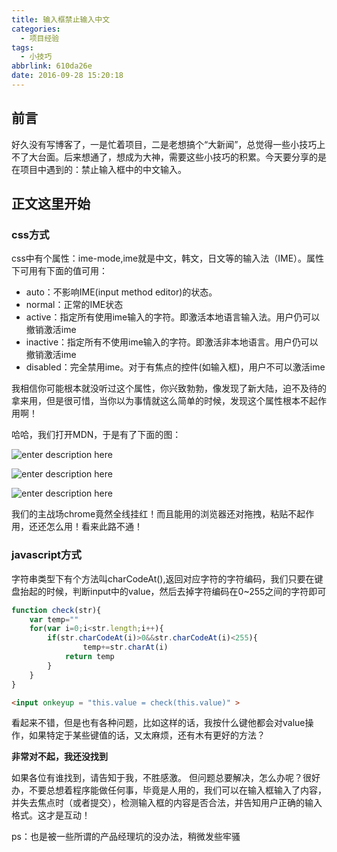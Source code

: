 ```yaml
---
title: 输入框禁止输入中文
categories:
  - 项目经验
tags:
  - 小技巧
abbrlink: 610da26e
date: 2016-09-28 15:20:18
---
```

## 前言
好久没有写博客了，一是忙着项目，二是老想搞个“大新闻”，总觉得一些小技巧上不了大台面。后来想通了，想成为大神，需要这些小技巧的积累。今天要分享的是在项目中遇到的：禁止输入框中的中文输入。

## 正文这里开始

### css方式

css中有个属性：ime-mode,ime就是中文，韩文，日文等的输入法（IME）。属性下可用有下面的值可用：

 - auto：不影响IME(input method editor)的状态。
 - normal：正常的IME状态
 - active：指定所有使用ime输入的字符。即激活本地语言输入法。用户仍可以撤销激活ime
 - inactive：指定所有不使用ime输入的字符。即激活非本地语言。用户仍可以撤销激活ime
 - disabled：完全禁用ime。对于有焦点的控件(如输入框)，用户不可以激活ime

我相信你可能根本就没听过这个属性，你兴致勃勃，像发现了新大陆，迫不及待的拿来用，但是很可惜，当你以为事情就这么简单的时候，发现这个属性根本不起作用啊！

哈哈，我们打开MDN，于是有了下面的图：

![enter description here][1]

![enter description here][2]

![enter description here][3]


  [1]: https://blog-images-1252854786.cos.ap-guangzhou.myqcloud.com/imgs/frontend/ime1.png "ime1.png"
  [2]: https://blog-images-1252854786.cos.ap-guangzhou.myqcloud.com/imgs/frontend/ime2.png "ime2.png"
  [3]: https://blog-images-1252854786.cos.ap-guangzhou.myqcloud.com/imgs/frontend/ime3.png "ime3.png"

我们的主战场chrome竟然全线挂红！而且能用的浏览器还对拖拽，粘贴不起作用，还还怎么用！看来此路不通！

### javascript方式

字符串类型下有个方法叫charCodeAt(),返回对应字符的字符编码，我们只要在键盘抬起的时候，判断input中的value，然后去掉字符编码在0~255之间的字符即可
```javascript
function check(str){ 
	var temp="" 
	for(var i=0;i<str.length;i++){
		if(str.charCodeAt(i)>0&&str.charCodeAt(i)<255){ 
		        temp+=str.charAt(i) 
			return temp 
		} 
	}
}
```
```html
<input onkeyup = "this.value = check(this.value)" >
```
看起来不错，但是也有各种问题，比如这样的话，我按什么键他都会对value操作，如果特定于某些键值的话，又太麻烦，还有木有更好的方法？

**非常对不起，我还没找到**

如果各位有谁找到，请告知于我，不胜感激。
但问题总要解决，怎么办呢？很好办，不要总想着程序能做任何事，毕竟是人用的，我们可以在输入框输入了内容，并失去焦点时（或者提交），检测输入框的内容是否合法，并告知用户正确的输入格式。这才是互动！

ps：也是被一些所谓的产品经理坑的没办法，稍微发些牢骚
